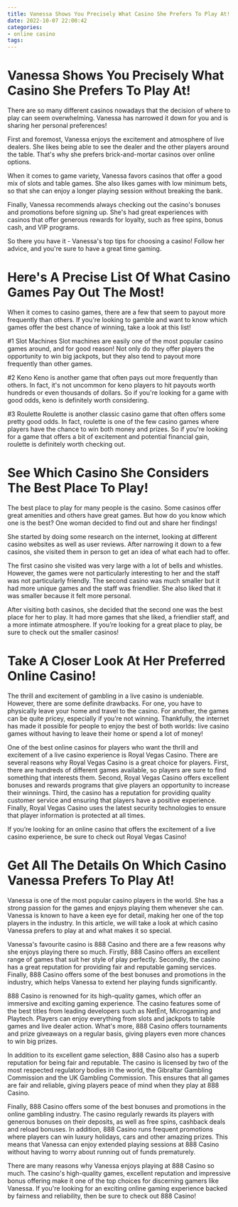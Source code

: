 ```yaml
---
title: Vanessa Shows You Precisely What Casino She Prefers To Play At!
date: 2022-10-07 22:00:42
categories:
- online casino
tags:
---
```



#  Vanessa Shows You Precisely What Casino She Prefers To Play At!

There are so many different casinos nowadays that the decision of where to play can seem overwhelming. Vanessa has narrowed it down for you and is sharing her personal preferences!

First and foremost, Vanessa enjoys the excitement and atmosphere of live dealers. She likes being able to see the dealer and the other players around the table. That's why she prefers brick-and-mortar casinos over online options.

When it comes to game variety, Vanessa favors casinos that offer a good mix of slots and table games. She also likes games with low minimum bets, so that she can enjoy a longer playing session without breaking the bank.

Finally, Vanessa recommends always checking out the casino's bonuses and promotions before signing up. She's had great experiences with casinos that offer generous rewards for loyalty, such as free spins, bonus cash, and VIP programs.

So there you have it - Vanessa's top tips for choosing a casino! Follow her advice, and you're sure to have a great time gaming.

#  Here's A Precise List Of What Casino Games Pay Out The Most!

When it comes to casino games, there are a few that seem to payout more frequently than others. If you're looking to gamble and want to know which games offer the best chance of winning, take a look at this list!

#1 Slot Machines
Slot machines are easily one of the most popular casino games around, and for good reason! Not only do they offer players the opportunity to win big jackpots, but they also tend to payout more frequently than other games.

#2 Keno
Keno is another game that often pays out more frequently than others. In fact, it's not uncommon for keno players to hit payouts worth hundreds or even thousands of dollars. So if you're looking for a game with good odds, keno is definitely worth considering.

#3 Roulette
Roulette is another classic casino game that often offers some pretty good odds. In fact, roulette is one of the few casino games where players have the chance to win both money and prizes. So if you're looking for a game that offers a bit of excitement and potential financial gain, roulette is definitely worth checking out.

#  See Which Casino She Considers The Best Place To Play!

The best place to play for many people is the casino. Some casinos offer great amenities and others have great games. But how do you know which one is the best? One woman decided to find out and share her findings!

She started by doing some research on the internet, looking at different casino websites as well as user reviews. After narrowing it down to a few casinos, she visited them in person to get an idea of what each had to offer. 

The first casino she visited was very large with a lot of bells and whistles. However, the games were not particularly interesting to her and the staff was not particularly friendly. The second casino was much smaller but it had more unique games and the staff was friendlier. She also liked that it was smaller because it felt more personal. 

After visiting both casinos, she decided that the second one was the best place for her to play. It had more games that she liked, a friendlier staff, and a more intimate atmosphere. If you’re looking for a great place to play, be sure to check out the smaller casinos!

#  Take A Closer Look At Her Preferred Online Casino!

The thrill and excitement of gambling in a live casino is undeniable. However, there are some definite drawbacks. For one, you have to physically leave your home and travel to the casino. For another, the games can be quite pricey, especially if you’re not winning. Thankfully, the internet has made it possible for people to enjoy the best of both worlds: live casino games without having to leave their home or spend a lot of money!

One of the best online casinos for players who want the thrill and excitement of a live casino experience is Royal Vegas Casino. There are several reasons why Royal Vegas Casino is a great choice for players. First, there are hundreds of different games available, so players are sure to find something that interests them. Second, Royal Vegas Casino offers excellent bonuses and rewards programs that give players an opportunity to increase their winnings. Third, the casino has a reputation for providing quality customer service and ensuring that players have a positive experience. Finally, Royal Vegas Casino uses the latest security technologies to ensure that player information is protected at all times.

If you’re looking for an online casino that offers the excitement of a live casino experience, be sure to check out Royal Vegas Casino!

#  Get All The Details On Which Casino Vanessa Prefers To Play At!

Vanessa is one of the most popular casino players in the world. She has a strong passion for the games and enjoys playing them whenever she can. Vanessa is known to have a keen eye for detail, making her one of the top players in the industry. In this article, we will take a look at which casino Vanessa prefers to play at and what makes it so special.

Vanessa's favourite casino is 888 Casino and there are a few reasons why she enjoys playing there so much. Firstly, 888 Casino offers an excellent range of games that suit her style of play perfectly. Secondly, the casino has a great reputation for providing fair and reputable gaming services. Finally, 888 Casino offers some of the best bonuses and promotions in the industry, which helps Vanessa to extend her playing funds significantly.

888 Casino is renowned for its high-quality games, which offer an immersive and exciting gaming experience. The casino features some of the best titles from leading developers such as NetEnt, Microgaming and Playtech. Players can enjoy everything from slots and jackpots to table games and live dealer action. What's more, 888 Casino offers tournaments and prize giveaways on a regular basis, giving players even more chances to win big prizes.

In addition to its excellent game selection, 888 Casino also has a superb reputation for being fair and reputable. The casino is licensed by two of the most respected regulatory bodies in the world, the Gibraltar Gambling Commission and the UK Gambling Commission. This ensures that all games are fair and reliable, giving players peace of mind when they play at 888 Casino.

Finally, 888 Casino offers some of the best bonuses and promotions in the online gambling industry. The casino regularly rewards its players with generous bonuses on their deposits, as well as free spins, cashback deals and reload bonuses. In addition, 888 Casino runs frequent promotions where players can win luxury holidays, cars and other amazing prizes. This means that Vanessa can enjoy extended playing sessions at 888 Casino without having to worry about running out of funds prematurely.

There are many reasons why Vanessa enjoys playing at 888 Casino so much. The casino's high-quality games, excellent reputation and impressive bonus offering make it one of the top choices for discerning gamers like Vanessa. If you're looking for an exciting online gaming experience backed by fairness and reliability, then be sure to check out 888 Casino!